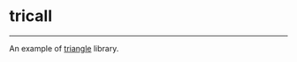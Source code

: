 # tricall #
---------------------------

An example of [triangle](http://www.cs.cmu.edu/~quake/triangle.html) library.
